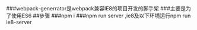 ###webpack-generrator是webpack兼容IE8的项目开发的脚手架
###主要是为了使用ES6
##步骤
###npm i
###npm run server ,ie8及以下环境运行npm run ie8-server